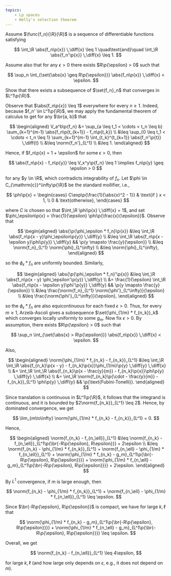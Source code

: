 ```yaml
---
topics:
    - Lp spaces
    - Helly's selection theorem
---
```


<problem>

Assume $\func{f_n}{\R}{\R}$ is a sequence of differentiable functions satisfying

$$
\int_\R \abs{f_n\p{x}} \,\diff{x} \leq 1
\quad\text{and}\quad
\int_\R \abs{f_n'\p{x}} \,\diff{x} \leq 1.
$$

Assume also that for any $\epsilon > 0$ there exists $R\p{\epsilon} > 0$ such that

$$
\sup_n \int_{\set{\abs{x} \geq R\p{\epsilon}}} \abs{f_n\p{x}} \,\diff{x} < \epsilon.
$$

Show that there exists a subsequence of $\set{f_n}_n$ that converges in $L^1\p{\R}$.

</problem>

<solution>

Observe that $\abs{f_n\p{x}} \leq 1$ everywhere for every $n \geq 1$. Indeed, because $f_n' \in L^1\p{\R}$, we may apply the fundamental theorem of calculus to get for any $\br{a, b}$ that

$$
\begin{aligned}
    V_a^b\p{f_n}
        &= \sup_{a \leq t_1 < \cdots < t_n \leq b} \sum_{k=1}^{m-1} \abs{f_n\p{t_{k+1}} - f_n\p{t_k}} \\
        &\leq \sup_{0 \leq t_1 < \cdots < t_n \leq 1} \sum_{k=1}^{m-1} \int_{t_k}^{t_{k+1}} \abs{f_n'\p{t}} \,\diff{t} \\
        &\leq \norm{f_n'}_{L^1} \\
        &\leq 1.
\end{aligned}
$$

Hence, if $f_n\p{x} = 1 + \epsilon$ for some $\epsilon > 0$, then

$$
\abs{f_n\p{x} - f_n\p{y}} \leq V_x^y\p{f_n} \leq 1
\implies f_n\p{y} \geq \epsilon > 0
$$

for any $y \in \R$, which contradicts integrability of $f_n$. Let $\phi \in C_{\mathrm{c}}^\infty\p{\R}$ be the standard mollifier, i.e.,

$$
\phi\p{x}
    =   \begin{cases}
            C\exp\p{\frac{1}{\abs{x}^2 - 1}} & \text{if } x < 1, \\
            0 & \text{otherwise},
        \end{cases}
$$

where $C$ is chosen so that $\int_\R \phi\p{x} \,\diff{x} = 1$, and set $\phi_\epsilon\p{x} = \frac{1}{\epsilon} \phi\p{\frac{x}{\epsilon}}$. Observe that

$$
\begin{aligned}
    \abs{\p{\phi_\epsilon * f_n}\p{x}}
        &\leq \int_\R \abs{f_n\p{x - y}\phi_\epsilon\p{y}} \,\diff{y} \\
        &\leq \int_\R \abs{f_n\p{x - \epsilon y}\phi\p{y}} \,\diff{y}
            && \p{y \mapsto \frac{y}{\epsilon}} \\
        &\leq \norm{f_n}_{L^1} \norm{\phi}_{L^\infty} \\
        &\leq \norm{\phi}_{L^\infty},
\end{aligned}
$$

so the $\phi_\epsilon * f_n$ are uniformly bounded. Similarly,

$$
\begin{aligned}
    \abs{\p{\phi_\epsilon * f_n}'\p{x}}
        &\leq \int_\R \abs{f_n\p{x - y} \phi_\epsilon'\p{y}} \,\diff{y} \\
        &= \frac{1}{\epsilon} \int_\R \abs{f_n\p{x - \epsilon y}\phi'\p{y}} \,\diff{y}
            && \p{y \mapsto \frac{y}{\epsilon}} \\
        &\leq \frac{\norm{f_n}_{L^1} \norm{\phi'}_{L^\infty}}{\epsilon} \\
        &\leq \frac{\norm{\phi'}_{L^\infty}}{\epsilon},
\end{aligned}
$$

so the $\phi_\epsilon * f_n$ are also equicontinuous for each fixed $\epsilon > 0$. Thus, for every $m \geq 1$, Arzelà-Ascoli gives a subsequence $\set{\phi_{1/m} * f_{n_k}}_k$ which converges locally uniformly to some $g_m$. Now fix $\epsilon > 0$. By assumption, there exists $R\p{\epsilon} > 0$ such that

$$
\sup_n \int_{\set{\abs{x} > R\p{\epsilon}}} \abs{f_n\p{x}} \,\diff{x} < \epsilon.
$$

Also,

$$
\begin{aligned}
    \norm{\phi_{1/m} * f_{n_k} - f_{n_k}}_{L^1}
        &\leq \int_\R \int_\R \abs{f_{n_k}\p{x - y} - f_{n_k}\p{x}}\phi_{1/m}\p{y} \,\diff{y} \,\diff{x} \\
        &= \int_\R \int_\R \abs{f_{n_k}\p{x - \frac{y}{m}} - f_{n_k}\p{x}}\phi\p{y} \,\diff{y} \,\diff{x} \\
        &= \int_\R \norm{f_{n_k}\p{\cdot - \frac{y}{m}} - f_{n_k}}_{L^1} \phi\p{y} \,\diff{y}
            && \p{\text{Fubini-Tonelli}}.
\end{aligned}
$$

Since translation is continuous in $L^1\p{\R}$, it follows that the integrand is continuous, and it is bounded by $2\norm{f_{n_k}}_{L^1} \leq 2$. Hence, by dominated convergence, we get

$$
\lim_{m\to\infty} \norm{\phi_{1/m} * f_{n_k} - f_{n_k}}_{L^1} = 0.
$$

Hence,

$$
\begin{aligned}
    \norm{f_{n_k} - f_{n_\ell}}_{L^1}
        &\leq \norm{f_{n_k} - f_{n_\ell}}_{L^1\p{\br{-R\p{\epsilon}, R\epsilon}}} + 2\epsilon \\
        &\leq \norm{f_{n_k} - \phi_{1/m} * f_{n_k}}_{L^1} + \norm{f_{n_\ell} - \phi_{1/m} * f_{n_\ell}}_{L^1} + \norm{\phi_{1/m} * f_{n_k} - g_m}_{L^1\p{\br{-R\p{\epsilon}, R\p{\epsilon}}}} + \norm{\phi_{1/m} * f_{n_\ell} - g_m}_{L^1\p{\br{-R\p{\epsilon}, R\p{\epsilon}}}} + 2\epsilon.
\end{aligned}
$$

By $L^1$ convergence, if $m$ is large enough, then

$$
\norm{f_{n_k} - \phi_{1/m} * f_{n_k}}_{L^1} + \norm{f_{n_\ell} - \phi_{1/m} * f_{n_\ell}}_{L^1}
    \leq \epsilon.
$$

Since $\br{-R\p{\epsilon}, R\p{\epsilon}}$ is compact, we have for large $k, \ell$ that

$$
\norm{\phi_{1/m} * f_{n_k} - g_m}_{L^1\p{\br{-R\p{\epsilon}, R\p{\epsilon}}}} + \norm{\phi_{1/m} * f_{n_\ell} - g_m}_{L^1\p{\br{-R\p{\epsilon}, R\p{\epsilon}}}}
    \leq \epsilon.
$$

Overall, we get

$$
\norm{f_{n_k} - f_{n_\ell}}_{L^1}
    \leq 4\epsilon,
$$

for large $k, \ell$ (and how large only depends on $\epsilon$, e.g., it does not depend on $m$).

</solution>
